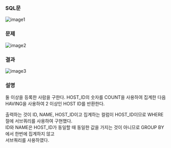 ### SQL문
![image1](https://user-images.githubusercontent.com/123911778/263132169-81722d7c-a529-48fd-9316-1da1f354aed9.PNG)

### 문제  
![image2](https://user-images.githubusercontent.com/123911778/263132173-a9854d17-1d11-4d2d-9234-a7124fd3935c.PNG)

### 결과
![image3](https://user-images.githubusercontent.com/123911778/263132176-15560c99-ec2d-4c06-b6f7-32b9152c05d8.PNG)

### 설명
둘 이상을 등록한 사람을 구한다. HOST_ID의 숫자를 COUNT을 사용하여 집계한 다음    
HAVING을 사용하여 2 이상인 HOST ID를 반환한다.     

출력하는 것이 ID, NAME, HOST_ID이고 집계하는 컬럼이 HOST_ID이므로 WHERE절에 서브쿼리를 사용하여 구현했다.     
ID와 NAME은 HOST_ID가 동일할 때 동일한 값을 가지는 것이 아니므로 GROUP BY에서 한번에 집계하지 않고      
서브쿼리를 사용하였다.         
